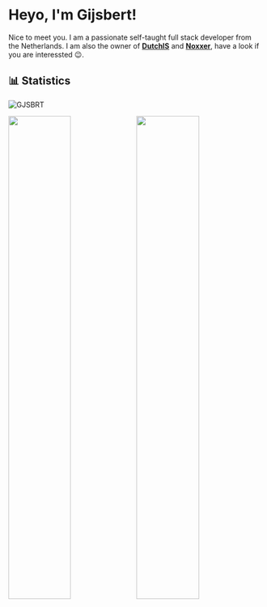 # Heyo, I'm Gijsbert!
Nice to meet you. I am a passionate self-taught full stack developer from the Netherlands. I am also the owner of <a href="https://dutchis.net"><b>DutchIS</b></a> and <a href="https://noxxer.net"><b>Noxxer</b></a>, have a look if you are interessted 😉.
 
## 📊 Statistics
<p align="left"> <img src="https://komarev.com/ghpvc/?username=GJSBRT&label=Profile%20views&color=0e75b6&style=flat" alt="GJSBRT"></img> </p>
<p align="left">
  <img width="49.5%" src="https://github-readme-stats.vercel.app/api?username=gjsbrt&show_icons=true&theme=dark&hide_border=true" />
  <img width="49.5%" src="https://github-readme-streak-stats.herokuapp.com/?user=gjsbrt&theme=dark&hide_border=true" />
</p>
<br>
